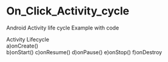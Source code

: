 # On_Click_Activity_cycle
Android Activity life cycle Example with code  

Activity Lifecycle  
a)onCreate()  
b)onStart()
c)onResume()
d)onPause()
e)onStop()
f)onDestroy

